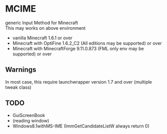 MCIME
=====

generic Input Method for Minecraft  
This may works on above environment
* vanilla Minecraft 1.6.1 or over
* Minecraft with OptiFine 1.6.2\_C2 (All editions may be supported) or over
* Minecraft with MinecraftForge 9.11.0.873 (FML only env may be supported) or over

Warnings
--------
In most case, this require launchwrapper version 1.7 and over (multiple tweak class)

TODO
----
* GuiScreenBook
* (reading window)
* Windows8.1withMS-IME (ImmGetCandidateListW always return 0)
